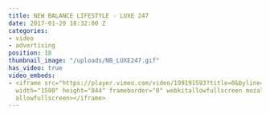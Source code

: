 ```yaml
---
title: NEW BALANCE LIFESTYLE - LUXE 247
date: 2017-01-20 18:32:00 Z
categories:
- video
- advertising
position: 18
thumbnail_image: "/uploads/NB_LUXE247.gif"
has_video: true
video_embeds:
- <iframe src="https://player.vimeo.com/video/199191593?title=0&byline=0&portrait=0"
  width="1500" height="844" frameborder="0" webkitallowfullscreen mozallowfullscreen
  allowfullscreen></iframe>
---
```


